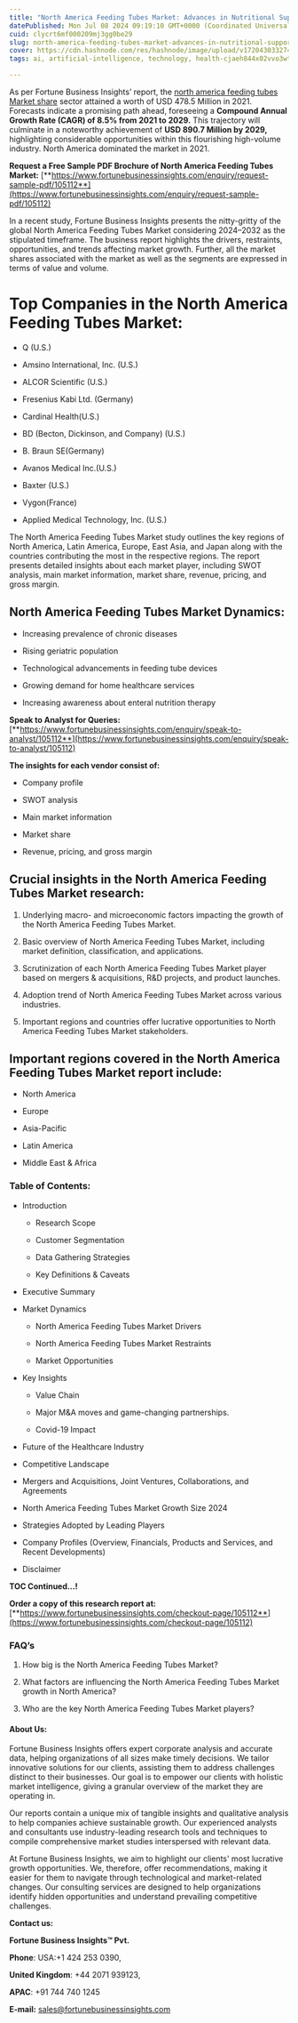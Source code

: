 ```yaml
---
title: "North America Feeding Tubes Market: Advances in Nutritional Support Devices"
datePublished: Mon Jul 08 2024 09:19:10 GMT+0000 (Coordinated Universal Time)
cuid: clycrt6mf000209mj3gg0be29
slug: north-america-feeding-tubes-market-advances-in-nutritional-support-devices
cover: https://cdn.hashnode.com/res/hashnode/image/upload/v1720430332742/cf84e643-5edd-4ac2-9d90-ac6c09688124.png
tags: ai, artificial-intelligence, technology, health-cjaeh844x02vvo3wtj5r2s75q, healthcare

---
```


As per Fortune Business Insights’ report, the [north america feeding tubes Market share](https://www.fortunebusinessinsights.com/north-america-feeding-tubes-market-105112) sector attained a worth of USD 478.5 Million in 2021. Forecasts indicate a promising path ahead, foreseeing a **Compound Annual Growth Rate (CAGR) of 8.5% from 2021 to 2029.** This trajectory will culminate in a noteworthy achievement of **USD 890.7 Million by 2029,** highlighting considerable opportunities within this flourishing high-volume industry. North America dominated the market in 2021.

**Request a Free Sample PDF Brochure of North America Feeding Tubes Market:** [**https://www.fortunebusinessinsights.com/enquiry/request-sample-pdf/105112**](https://www.fortunebusinessinsights.com/enquiry/request-sample-pdf/105112)

In a recent study, Fortune Business Insights presents the nitty-gritty of the global North America Feeding Tubes Market considering 2024–2032 as the stipulated timeframe. The business report highlights the drivers, restraints, opportunities, and trends affecting market growth. Further, all the market shares associated with the market as well as the segments are expressed in terms of value and volume.

# **Top Companies in the North America Feeding Tubes Market:**

* Q (U.S.)
    
* Amsino International, Inc. (U.S.)
    
* ALCOR Scientific (U.S.)
    
* Fresenius Kabi Ltd. (Germany)
    
* Cardinal Health(U.S.)
    
* BD (Becton, Dickinson, and Company) (U.S.)
    
* B. Braun SE(Germany)
    
* Avanos Medical Inc.(U.S.)
    
* Baxter (U.S.)
    
* Vygon(France)
    
* Applied Medical Technology, Inc. (U.S.)
    

The North America Feeding Tubes Market study outlines the key regions of North America, Latin America, Europe, East Asia, and Japan along with the countries contributing the most in the respective regions. The report presents detailed insights about each market player, including SWOT analysis, main market information, market share, revenue, pricing, and gross margin.

## North America Feeding Tubes Market **Dynamics**:

* Increasing prevalence of chronic diseases
    
* Rising geriatric population
    
* Technological advancements in feeding tube devices
    
* Growing demand for home healthcare services
    
* Increasing awareness about enteral nutrition therapy
    

**Speak to Analyst for Queries:** [**https://www.fortunebusinessinsights.com/enquiry/speak-to-analyst/105112**](https://www.fortunebusinessinsights.com/enquiry/speak-to-analyst/105112)

**The insights for each vendor consist of:**

* Company profile
    
* SWOT analysis
    
* Main market information
    
* Market share
    
* Revenue, pricing, and gross margin
    

## **Crucial insights in the North America Feeding Tubes Market research:**

1. Underlying macro- and microeconomic factors impacting the growth of the North America Feeding Tubes Market.
    
2. Basic overview of North America Feeding Tubes Market, including market definition, classification, and applications.
    
3. Scrutinization of each North America Feeding Tubes Market player based on mergers & acquisitions, R&D projects, and product launches.
    
4. Adoption trend of North America Feeding Tubes Market across various industries.
    
5. Important regions and countries offer lucrative opportunities to North America Feeding Tubes Market stakeholders.
    

## **Important regions covered in the North America Feeding Tubes Market report include:**

* North America
    
* Europe
    
* Asia-Pacific
    
* Latin America
    
* Middle East & Africa
    

### **Table of Contents:**

* Introduction
    
    * Research Scope
        
    * Customer Segmentation
        
    * Data Gathering Strategies
        
    * Key Definitions & Caveats
        
* Executive Summary
    
* Market Dynamics
    
    * North America Feeding Tubes Market Drivers
        
    * North America Feeding Tubes Market Restraints
        
    * Market Opportunities
        
* Key Insights
    
    * Value Chain
        
    * Major M&A moves and game-changing partnerships.
        
    * Covid-19 Impact
        
* Future of the Healthcare Industry
    
* Competitive Landscape
    
* Mergers and Acquisitions, Joint Ventures, Collaborations, and Agreements
    
* North America Feeding Tubes Market Growth Size 2024
    
* Strategies Adopted by Leading Players
    
* Company Profiles (Overview, Financials, Products and Services, and Recent Developments)
    
* Disclaimer
    

**TOC Continued…!**

**Order a copy of this research report at:** [**https://www.fortunebusinessinsights.com/checkout-page/105112**](https://www.fortunebusinessinsights.com/checkout-page/105112)

### **FAQ’s**

1. How big is the North America Feeding Tubes Market?
    
2. What factors are influencing the North America Feeding Tubes Market growth in North America?
    
3. Who are the key North America Feeding Tubes Market players?
    

#### **About Us:**

Fortune Business Insights offers expert corporate analysis and accurate data, helping organizations of all sizes make timely decisions. We tailor innovative solutions for our clients, assisting them to address challenges distinct to their businesses. Our goal is to empower our clients with holistic market intelligence, giving a granular overview of the market they are operating in.

Our reports contain a unique mix of tangible insights and qualitative analysis to help companies achieve sustainable growth. Our experienced analysts and consultants use industry-leading research tools and techniques to compile comprehensive market studies interspersed with relevant data.

At Fortune Business Insights, we aim to highlight our clients' most lucrative growth opportunities. We, therefore, offer recommendations, making it easier for them to navigate through technological and market-related changes. Our consulting services are designed to help organizations identify hidden opportunities and understand prevailing competitive challenges.

**Contact us:**

**Fortune Business Insights™ Pvt.**

**Phone**: USA:+1 424 253 0390,

**United Kingdom**: +44 2071 939123,

**APAC**: +91 744 740 1245

**E-mail:** [sales@fortunebusinessinsights.com](mailto:sales@fortunebusinessinsights.com)